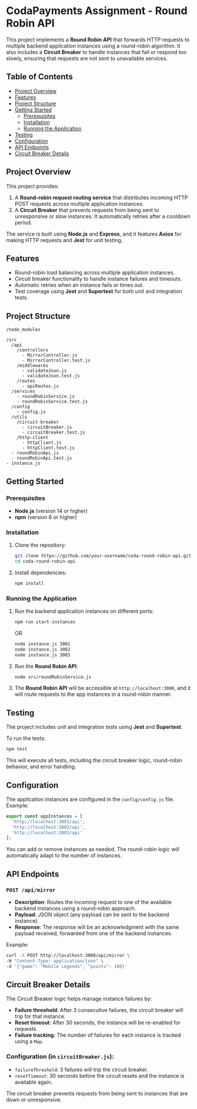 # CodaPayments Assignment - Round Robin API

This project implements a **Round Robin API** that forwards HTTP requests to multiple backend application instances using a round-robin algorithm. It also includes a **Circuit Breaker** to handle instances that fail or respond too slowly, ensuring that requests are not sent to unavailable services.

## Table of Contents
- [Project Overview](#project-overview)
- [Features](#features)
- [Project Structure](#project-structure)
- [Getting Started](#getting-started)
  - [Prerequisites](#prerequisites)
  - [Installation](#installation)
  - [Running the Application](#running-the-application)
- [Testing](#testing)
- [Configuration](#configuration)
- [API Endpoints](#api-endpoints)
- [Circuit Breaker Details](#circuit-breaker-details)

## Project Overview

This project provides:
1. A **Round-robin request routing service** that distributes incoming HTTP POST requests across multiple application instances.
2. A **Circuit Breaker** that prevents requests from being sent to unresponsive or slow instances. It automatically retries after a cooldown period.

The service is built using **Node.js** and **Express**, and it features **Axios** for making HTTP requests and **Jest** for unit testing.

## Features

- Round-robin load balancing across multiple application instances.
- Circuit breaker functionality to handle instance failures and timeouts.
- Automatic retries when an instance fails or times out.
- Test coverage using **Jest** and **Supertest** for both unit and integration tests.

## Project Structure

```
/node_modules          

/src                   
  /api                 
    /controllers       
      - MirrorController.js
      - MirrorController.test.js
    /middlewares       
      - validateJson.js
      - validateJson.test.js
    /routes            
      - apiRoutes.js
  /services            
    - roundRobinService.js
    - roundRobinService.test.js
  /config              
    - config.js
  /utils               
    /circuit-breaker   
      - circuitBreaker.js
      - circuitBreaker.test.js
    /http-client   
      - httpClient.js
      - httpClient.test.js
  - roundRobinApi.js   
  - roundRobinApi.test.js
- instance.js        
```

## Getting Started

### Prerequisites
- **Node.js** (version 14 or higher)
- **npm** (version 6 or higher)

### Installation

1. Clone the repository:

    ```bash
    git clone https://github.com/your-username/coda-round-robin-api.git
    cd coda-round-robin-api
    ```

2. Install dependencies:

    ```bash
    npm install
    ```

### Running the Application

1. Run the backend application instances on different ports:

    ```bash
    npm run start-instances
    ```
    OR
    ```bash
    node instance.js 3001
    node instance.js 3002
    node instance.js 3003
    ```

2. Run the **Round Robin API**:

    ```bash
    node src/roundRobinService.js
    ```

3. The **Round Robin API** will be accessible at `http://localhost:3000`, and it will route requests to the app instances in a round-robin manner.

## Testing

The project includes unit and integration tests using **Jest** and **Supertest**.

To run the tests:

```bash
npm test
```

This will execute all tests, including the circuit breaker logic, round-robin behavior, and error handling.

## Configuration

The application instances are configured in the `config/config.js` file. Example:

```javascript
export const appInstances = [
  'http://localhost:3001/api',
  'http://localhost:3002/api',
  'http://localhost:3003/api'
];
```

You can add or remove instances as needed. The round-robin logic will automatically adapt to the number of instances.

## API Endpoints

### `POST /api/mirror`

- **Description**: Routes the incoming request to one of the available backend instances using a round-robin approach.
- **Payload**: JSON object (any payload can be sent to the backend instance).
- **Response**: The response will be an acknowledgment with the same payload received, forwarded from one of the backend instances.

Example:

```bash
curl -X POST http://localhost:3000/api/mirror \
-H "Content-Type: application/json" \
-d '{"game": "Mobile Legends", "points": 100}'
```

## Circuit Breaker Details

The Circuit Breaker logic helps manage instance failures by:
- **Failure threshold**: After 3 consecutive failures, the circuit breaker will trip for that instance.
- **Reset timeout**: After 30 seconds, the instance will be re-enabled for requests.
- **Failure tracking**: The number of failures for each instance is tracked using a `Map`.

### Configuration (in `circuitBreaker.js`):
- `failureThreshold`: 3 failures will trip the circuit breaker.
- `resetTimeout`: 30 seconds before the circuit resets and the instance is available again.

The circuit breaker prevents requests from being sent to instances that are down or unresponsive.
